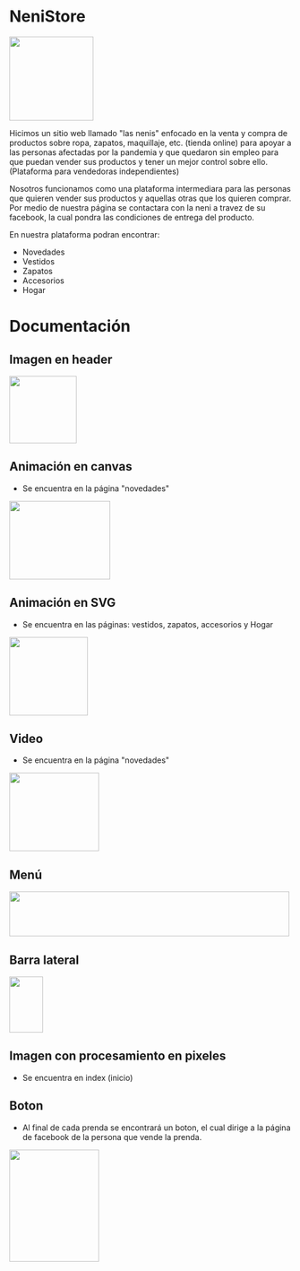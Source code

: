 # NeniStore

<img src="https://scontent.fmex24-1.fna.fbcdn.net/v/t1.6435-9/201782459_1445548975844296_6664121159464866556_n.jpg?_nc_cat=104&ccb=1-3&_nc_sid=730e14&_nc_eui2=AeGyiGhPQt45ZlRrKhB5mubf-CyUablACAn4LJRpuUAICRyz97Yle-1W2EI9Q5aVTxHVrG0gC5t8rJVJNA1oi_Zj&_nc_ohc=4e67IOZWi9IAX9gkf0F&_nc_ht=scontent.fmex24-1.fna&oh=5fa7279812d6e3f309bc1c870c6264ad&oe=60D75C33" width="150" height="150">
 
 Hicimos un sitio web llamado "las nenis" enfocado en la venta y compra de productos sobre ropa, zapatos, maquillaje, etc. (tienda online) para apoyar a las personas 
 afectadas por la pandemia y que quedaron sin empleo para que puedan vender sus productos y tener un mejor control sobre ello. 
 (Plataforma para vendedoras independientes)
 
 Nosotros funcionamos como una plataforma intermediara para las personas que quieren vender sus productos y aquellas otras que los quieren comprar. Por medio de 
 nuestra página se contactara con la neni a travez de su facebook, la cual pondra las condiciones de entrega del producto.
 
 En nuestra plataforma podran encontrar:<br>
 - Novedades<br>
 - Vestidos<br>
 - Zapatos<br>
 - Accesorios<br>
 - Hogar<br>
 
 # Documentación
 
 ## Imagen en header
 <img src="https://scontent.fmex24-1.fna.fbcdn.net/v/t1.6435-9/201782459_1445548975844296_6664121159464866556_n.jpg?_nc_cat=104&ccb=1-3&_nc_sid=730e14&_nc_eui2=AeGyiGhPQt45ZlRrKhB5mubf-CyUablACAn4LJRpuUAICRyz97Yle-1W2EI9Q5aVTxHVrG0gC5t8rJVJNA1oi_Zj&_nc_ohc=4e67IOZWi9IAX9gkf0F&_nc_ht=scontent.fmex24-1.fna&oh=5fa7279812d6e3f309bc1c870c6264ad&oe=60D75C33" width="120" height="120">
 
 ## Animación en canvas
 - Se encuentra en la página "novedades"<br>
 <img src="https://scontent.fmex24-1.fna.fbcdn.net/v/t1.6435-9/205480574_1446290399103487_6193226317483930925_n.jpg?_nc_cat=100&ccb=1-3&_nc_sid=730e14&_nc_eui2=AeFSEYtr6MgaWDKJQOQiaLtKcISUTcTDNjNwhJRNxMM2M7Qa0GGriYSMZIWHsqK7KqME1Yi0AvVwNVsgmhu2aSis&_nc_ohc=gYHtUqbVfwAAX_Y5Jy1&tn=YOBt2QR9HvlGa-jn&_nc_ht=scontent.fmex24-1.fna&oh=c8b2926f4a1e2d1ad545c23d3a0816b7&oe=60D856CD" width="180" height="140">
 
 ## Animación en SVG
 - Se encuentra en las páginas: vestidos, zapatos, accesorios y Hogar<br>
 <img src="https://scontent.fmex24-1.fna.fbcdn.net/v/t1.6435-9/205531235_1446290095770184_5497931455285835075_n.jpg?_nc_cat=111&ccb=1-3&_nc_sid=730e14&_nc_eui2=AeFobZN3teV0O5B0wuzL3UPAng5yNsEIfoSeDnI2wQh-hJ2gzRvEsBlfqNDpx_4mN7XbcoKjaR2-ZUaWo1n3g2JM&_nc_ohc=QDPixZbyK2cAX-q74j6&_nc_ht=scontent.fmex24-1.fna&oh=e6b9253777b9c3d8da0f3464271a39ff&oe=60D8393D" width="140" height="140">
 
 ## Video
 - Se encuentra en la página "novedades"<br>
 <img src="https://scontent.fmex24-1.fna.fbcdn.net/v/t1.6435-9/205372752_1446290522436808_692235351550341899_n.jpg?_nc_cat=105&ccb=1-3&_nc_sid=730e14&_nc_eui2=AeEwAWwQi5VsWI4OboCp43UJrkCw3aZzWV-uQLDdpnNZX984ho3bDuYU6Sq7yBDV5xEqs8T6xefj7vK91SBhph_a&_nc_ohc=egCVhOw_6E8AX_D1tjB&_nc_ht=scontent.fmex24-1.fna&oh=17c435a3bc0d496f1156388f652fcc8f&oe=60D85898" width="160" height="140">
 
 ## Menú
 <img src="https://scontent.fmex24-1.fna.fbcdn.net/v/t1.6435-9/202125559_1446287972437063_4372576547639837087_n.jpg?_nc_cat=110&ccb=1-3&_nc_sid=730e14&_nc_eui2=AeEcCSDcaoF8HCxQBpPLBPqpg8EowM5Y0KSDwSjAzljQpOVSe2TvkYv3Zh3ztD3YB7d7Z1YMWjfXKc76kiXvdagj&_nc_ohc=yeqOhUE80ugAX95UW9O&_nc_oc=AQkrjvkXlZOdiT_zXjoZVYz2eoc07ZhbXFfeU2GEdVhqVzPKWP9V-ILHzPCcor_ol0EYkfIcW8Fne5avxtzNOg3M&tn=YOBt2QR9HvlGa-jn&_nc_ht=scontent.fmex24-1.fna&oh=64a941f6e5dbf1b2f4475dad1f1989c8&oe=60D8A8B3" width="500" height="80">
 
 ## Barra lateral
 <img src="https://scontent.fmex24-1.fna.fbcdn.net/v/t1.6435-9/201831897_1446290232436837_5168012103376827743_n.jpg?_nc_cat=110&ccb=1-3&_nc_sid=730e14&_nc_eui2=AeHclSABEJkk-RzQO6FD9xll1PD0_RhnXSrU8PT9GGddKlIqmSGxeCeBxXSrOLZ6z7Hg5eQD5HuGQ2P4v6cydRbH&_nc_ohc=R41goa4OVoQAX9i_F3H&_nc_ht=scontent.fmex24-1.fna&oh=4d6327aaf5531d83704531dae7588c05&oe=60D9BDE5" width="60" height="100"> 
 
 ## Imagen con procesamiento en pixeles
 - Se encuentra en index (inicio)
 
 ## Boton
 - Al final de cada prenda se encontrará un boton, el cual dirige a la página de facebook de la persona que vende la prenda. <br>
 <img src="https://scontent.fmex24-1.fna.fbcdn.net/v/t1.6435-9/201932708_1446290669103460_8867049843975223449_n.jpg?_nc_cat=101&ccb=1-3&_nc_sid=730e14&_nc_eui2=AeHvaS4wSMf4QlA1QZO_pDeQ_oKqmRlvQvr-gqqZGW9C-lXfb5yDjD94rWZsGLM0nfvNT60pVq2aK2NSuAktfjqK&_nc_ohc=fFJvlJ0XUjIAX_R-lHW&_nc_ht=scontent.fmex24-1.fna&oh=bbc3f53490e093aa87c241edd7faefd9&oe=60D9486C" width="160" height="200">
 
 

